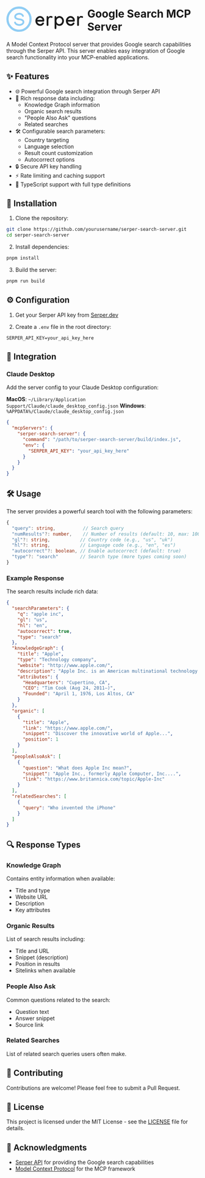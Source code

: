 <h1 style="display: flex; align-items: center; justify-content: flex-start; gap: 10px;">
    <div style="width: 256px;">
    <svg viewBox="0 0 214 75" xmlns="http://www.w3.org/2000/svg" class="css-11i3tf4"><path d="M35.6992 17.5264C37.571 17.5264 39.3369 17.8438 40.9971 18.4785C42.6735 19.1133 44.1383 19.9922 45.3916 21.1152C46.6449 22.2383 47.597 23.5404 48.248 25.0215C48.3945 25.347 48.4678 25.6807 48.4678 26.0225C48.4678 26.6898 48.2236 27.2676 47.7354 27.7559C47.2633 28.2279 46.6937 28.4639 46.0264 28.4639C45.5869 28.4639 45.1475 28.3255 44.708 28.0488C44.2686 27.7559 43.9593 27.4059 43.7803 26.999C43.1618 25.5993 42.1283 24.4844 40.6797 23.6543C39.2474 22.8242 37.5872 22.4092 35.6992 22.4092C34.7715 22.4092 33.7868 22.5231 32.7451 22.751C31.7197 22.9788 30.7513 23.3288 29.8398 23.8008C28.9284 24.2565 28.1878 24.8343 27.6182 25.5342C27.0485 26.234 26.7637 27.0479 26.7637 27.9756C26.7637 28.7243 27.0078 29.3753 27.4961 29.9287C27.9844 30.4658 28.5296 30.889 29.1318 31.1982C30.5479 31.8981 32.1104 32.3864 33.8193 32.6631C35.5446 32.9398 37.2861 33.2083 39.0439 33.4688C40.8018 33.7292 42.4375 34.1849 43.9512 34.8359C44.9115 35.2428 45.8311 35.8044 46.71 36.5205C47.5889 37.2367 48.305 38.1074 48.8584 39.1328C49.4118 40.1582 49.6885 41.3626 49.6885 42.7461C49.6885 44.5365 49.2572 46.1071 48.3945 47.458C47.5319 48.8089 46.4007 49.932 45.001 50.8271C43.6012 51.7223 42.0794 52.3978 40.4355 52.8535C38.8079 53.293 37.2129 53.5127 35.6504 53.5127C33.5345 53.5127 31.5488 53.179 29.6934 52.5117C27.8379 51.8281 26.2184 50.8678 24.835 49.6309C23.4515 48.3776 22.3936 46.9128 21.6611 45.2363C21.5146 44.9108 21.4414 44.5853 21.4414 44.2598C21.4414 43.5924 21.6774 43.0228 22.1494 42.5508C22.6377 42.0625 23.2155 41.8184 23.8828 41.8184C24.3385 41.8184 24.7861 41.9648 25.2256 42.2578C25.665 42.5345 25.9661 42.8844 26.1289 43.3076C26.8451 44.9515 28.0576 46.2536 29.7666 47.2139C31.4756 48.1579 33.4368 48.6299 35.6504 48.6299C37.0339 48.6299 38.4255 48.4264 39.8252 48.0195C41.2249 47.5964 42.3968 46.9535 43.3408 46.0908C44.3011 45.2119 44.7812 44.097 44.7812 42.7461C44.7812 41.8835 44.4883 41.1755 43.9023 40.6221C43.3327 40.0524 42.7061 39.6211 42.0225 39.3281C40.4762 38.6608 38.8242 38.2051 37.0664 37.9609C35.3086 37.7005 33.5589 37.432 31.8174 37.1553C30.0758 36.8623 28.4482 36.3333 26.9346 35.5684C25.6488 34.9173 24.4769 33.9733 23.4189 32.7363C22.3773 31.4831 21.8564 29.8962 21.8564 27.9756C21.8564 26.2829 22.2633 24.7936 23.0771 23.5078C23.9072 22.2057 24.9977 21.1152 26.3486 20.2363C27.7158 19.3411 29.2132 18.6657 30.8408 18.21C32.4684 17.7542 34.0879 17.5264 35.6992 17.5264Z" fill="#90CDF4"></path><path d="M93.209 26.3398C95.3737 26.3398 97.3594 26.877 99.166 27.9512C100.973 29.0254 102.421 30.474 103.512 32.2969C104.618 34.1035 105.172 36.1136 105.172 38.3271C105.172 38.7829 105.147 39.2467 105.099 39.7188C105.034 40.321 104.757 40.8337 104.269 41.2568C103.797 41.6637 103.259 41.8672 102.657 41.8672L85.5918 41.8916C85.8685 43.0635 86.3893 44.1621 87.1543 45.1875C87.9193 46.2129 88.847 47.043 89.9375 47.6777C91.0443 48.3125 92.2487 48.6299 93.5508 48.6299C94.9505 48.6299 96.2038 48.2881 97.3105 47.6045C98.4173 46.9209 99.2799 46.1315 99.8984 45.2363C100.094 44.9271 100.387 44.6667 100.777 44.4551C101.184 44.2435 101.567 44.1377 101.925 44.1377C102.592 44.1377 103.162 44.3818 103.634 44.8701C104.122 45.3584 104.366 45.9362 104.366 46.6035C104.366 47.1243 104.22 47.5882 103.927 47.9951C102.918 49.4762 101.526 50.762 99.752 51.8525C97.9941 52.9268 95.9515 53.4639 93.624 53.4639C91.7523 53.4639 90.0107 53.0977 88.3994 52.3652C86.8044 51.6328 85.4128 50.6318 84.2246 49.3623C83.0365 48.0928 82.1087 46.6361 81.4414 44.9922C80.7904 43.332 80.4648 41.5824 80.4648 39.7432C80.4648 37.9691 80.7904 36.2845 81.4414 34.6895C82.0924 33.0781 82.9958 31.6458 84.1514 30.3926C85.3232 29.1393 86.6823 28.1546 88.2285 27.4385C89.7747 26.7061 91.4349 26.3398 93.209 26.3398ZM100.143 36.9844C99.8333 35.3893 99.0358 34.0303 97.75 32.9072C96.4642 31.7842 94.9505 31.2227 93.209 31.2227C91.4349 31.2227 89.8643 31.8005 88.4971 32.9561C87.1462 34.1117 86.2347 35.4626 85.7627 37.0088L100.143 36.9844ZM128.015 29.3428C128.015 30.6449 127.388 31.3691 126.135 31.5156C125.679 31.5645 125.101 31.418 124.401 31.0762C123.701 30.7181 122.993 30.5391 122.277 30.5391C120.861 30.5391 119.738 30.9053 118.908 31.6377C118.078 32.3538 117.484 33.3223 117.126 34.543C116.768 35.7637 116.589 37.1309 116.589 38.6445V51.2422C116.589 51.9583 116.369 52.528 115.93 52.9512C115.507 53.3743 114.912 53.5859 114.147 53.5859C113.399 53.5859 112.805 53.3743 112.365 52.9512C111.926 52.528 111.706 51.9502 111.706 51.2178V28.7324C111.706 28 111.885 27.3978 112.243 26.9258C112.618 26.4538 113.122 26.2178 113.757 26.2178C114.131 26.2178 114.562 26.3805 115.051 26.7061C115.555 27.0153 115.905 27.5524 116.101 28.3174L116.345 30.0752C116.556 29.6195 116.963 29.0905 117.565 28.4883C118.168 27.8861 118.884 27.3652 119.714 26.9258C120.544 26.4701 121.407 26.2422 122.302 26.2422C123.962 26.2422 125.329 26.4375 126.403 26.8281C127.478 27.2025 128.015 28.0407 128.015 29.3428ZM159.72 39.9141C159.72 41.7533 159.378 43.5436 158.694 45.2852C158.027 47.0267 157.018 48.5648 155.667 49.8994C154.479 51.055 153.112 51.9502 151.565 52.585C150.019 53.2197 148.416 53.5371 146.756 53.5371C145.063 53.5371 143.558 53.179 142.239 52.4629C140.937 51.7467 139.757 50.7783 138.699 49.5576V59.8359C138.699 60.5033 138.455 61.0729 137.967 61.5449C137.495 62.0332 136.925 62.2773 136.258 62.2773C135.59 62.2773 135.013 62.0332 134.524 61.5449C134.052 61.0729 133.816 60.5033 133.816 59.8359V28.6592C133.816 27.9919 134.052 27.4222 134.524 26.9502C135.013 26.4619 135.59 26.2178 136.258 26.2178C136.925 26.2178 137.422 26.4619 137.747 26.9502C138.089 27.4222 138.309 27.9919 138.406 28.6592L138.699 30.6367C139.627 29.3021 140.848 28.2523 142.361 27.4873C143.891 26.7223 145.413 26.3398 146.927 26.3398C148.766 26.3398 150.459 26.7061 152.005 27.4385C153.567 28.1709 154.926 29.1719 156.082 30.4414C157.238 31.6947 158.133 33.1351 158.768 34.7627C159.402 36.3903 159.72 38.1074 159.72 39.9141ZM146.976 31.2227C145.918 31.2227 144.868 31.4587 143.826 31.9307C142.785 32.3864 141.897 33.0212 141.165 33.835C140.433 34.6325 139.863 35.5846 139.456 36.6914C139.065 37.7819 138.87 38.8968 138.87 40.0361C138.87 41.5986 139.212 43.0391 139.896 44.3574C140.579 45.6758 141.523 46.7337 142.728 47.5312C143.932 48.3288 145.307 48.7275 146.854 48.7275C148.4 48.7275 149.775 48.3125 150.979 47.4824C152.184 46.6361 153.128 45.5456 153.812 44.2109C154.511 42.86 154.861 41.4277 154.861 39.9141C154.861 38.3841 154.52 36.96 153.836 35.6416C153.152 34.3232 152.216 33.2572 151.028 32.4434C149.84 31.6296 148.489 31.2227 146.976 31.2227ZM177.924 26.3398C180.089 26.3398 182.074 26.877 183.881 27.9512C185.688 29.0254 187.136 30.474 188.227 32.2969C189.333 34.1035 189.887 36.1136 189.887 38.3271C189.887 38.7829 189.862 39.2467 189.813 39.7188C189.748 40.321 189.472 40.8337 188.983 41.2568C188.511 41.6637 187.974 41.8672 187.372 41.8672L170.307 41.8916C170.583 43.0635 171.104 44.1621 171.869 45.1875C172.634 46.2129 173.562 47.043 174.652 47.6777C175.759 48.3125 176.964 48.6299 178.266 48.6299C179.665 48.6299 180.919 48.2881 182.025 47.6045C183.132 46.9209 183.995 46.1315 184.613 45.2363C184.809 44.9271 185.102 44.6667 185.492 44.4551C185.899 44.2435 186.282 44.1377 186.64 44.1377C187.307 44.1377 187.877 44.3818 188.349 44.8701C188.837 45.3584 189.081 45.9362 189.081 46.6035C189.081 47.1243 188.935 47.5882 188.642 47.9951C187.632 49.4762 186.241 50.762 184.467 51.8525C182.709 52.9268 180.666 53.4639 178.339 53.4639C176.467 53.4639 174.726 53.0977 173.114 52.3652C171.519 51.6328 170.128 50.6318 168.939 49.3623C167.751 48.0928 166.824 46.6361 166.156 44.9922C165.505 43.332 165.18 41.5824 165.18 39.7432C165.18 37.9691 165.505 36.2845 166.156 34.6895C166.807 33.0781 167.711 31.6458 168.866 30.3926C170.038 29.1393 171.397 28.1546 172.943 27.4385C174.49 26.7061 176.15 26.3398 177.924 26.3398ZM184.857 36.9844C184.548 35.3893 183.751 34.0303 182.465 32.9072C181.179 31.7842 179.665 31.2227 177.924 31.2227C176.15 31.2227 174.579 31.8005 173.212 32.9561C171.861 34.1117 170.95 35.4626 170.478 37.0088L184.857 36.9844ZM212.729 29.3428C212.729 30.6449 212.103 31.3691 210.85 31.5156C210.394 31.5645 209.816 31.418 209.116 31.0762C208.416 30.7181 207.708 30.5391 206.992 30.5391C205.576 30.5391 204.453 30.9053 203.623 31.6377C202.793 32.3538 202.199 33.3223 201.841 34.543C201.483 35.7637 201.304 37.1309 201.304 38.6445V51.2422C201.304 51.9583 201.084 52.528 200.645 52.9512C200.221 53.3743 199.627 53.5859 198.862 53.5859C198.114 53.5859 197.52 53.3743 197.08 52.9512C196.641 52.528 196.421 51.9502 196.421 51.2178V28.7324C196.421 28 196.6 27.3978 196.958 26.9258C197.332 26.4538 197.837 26.2178 198.472 26.2178C198.846 26.2178 199.277 26.3805 199.766 26.7061C200.27 27.0153 200.62 27.5524 200.815 28.3174L201.06 30.0752C201.271 29.6195 201.678 29.0905 202.28 28.4883C202.882 27.8861 203.599 27.3652 204.429 26.9258C205.259 26.4701 206.121 26.2422 207.017 26.2422C208.677 26.2422 210.044 26.4375 211.118 26.8281C212.192 27.2025 212.729 28.0407 212.729 29.3428Z" fill="currentColor"></path><circle cx="35" cy="35" r="32" stroke="#90CDF4" stroke-width="6" fill="transparent"></circle></svg></div>
    <div> Google Search MCP Server</div>
</h1>
A Model Context Protocol server that provides Google search capabilities through the Serper API. This server enables easy integration of Google search functionality into your MCP-enabled applications.


## ✨ Features

- 🌐 Powerful Google search integration through Serper API
- 🔄 Rich response data including:
  - Knowledge Graph information
  - Organic search results
  - "People Also Ask" questions
  - Related searches
- 🛠 Configurable search parameters:
  - Country targeting
  - Language selection
  - Result count customization
  - Autocorrect options
- 🔒 Secure API key handling
- ⚡️ Rate limiting and caching support
- 📝 TypeScript support with full type definitions

## 🚀 Installation

1. Clone the repository:
```bash
git clone https://github.com/yourusername/serper-search-server.git
cd serper-search-server
```

2. Install dependencies:
```bash
pnpm install
```

3. Build the server:
```bash
pnpm run build
```

## ⚙️ Configuration

1. Get your Serper API key from [Serper.dev](https://serper.dev)

2. Create a `.env` file in the root directory:
```env
SERPER_API_KEY=your_api_key_here
```

## 🔌 Integration

### Claude Desktop

Add the server config to your Claude Desktop configuration:

**MacOS**: `~/Library/Application Support/Claude/claude_desktop_config.json`
**Windows**: `%APPDATA%/Claude/claude_desktop_config.json`

```json
{
  "mcpServers": {
    "serper-search-server": {
      "command": "/path/to/serper-search-server/build/index.js",
      "env": {
        "SERPER_API_KEY": "your_api_key_here"
      }
    }
  }
}
```

## 🛠 Usage

The server provides a powerful search tool with the following parameters:

```typescript
{
  "query": string,          // Search query
  "numResults"?: number,    // Number of results (default: 10, max: 100)
  "gl"?: string,           // Country code (e.g., "us", "uk")
  "hl"?: string,           // Language code (e.g., "en", "es")
  "autocorrect"?: boolean, // Enable autocorrect (default: true)
  "type"?: "search"        // Search type (more types coming soon)
}
```

### Example Response

The search results include rich data:

```json
{
  "searchParameters": {
    "q": "apple inc",
    "gl": "us",
    "hl": "en",
    "autocorrect": true,
    "type": "search"
  },
  "knowledgeGraph": {
    "title": "Apple",
    "type": "Technology company",
    "website": "http://www.apple.com/",
    "description": "Apple Inc. is an American multinational technology company...",
    "attributes": {
      "Headquarters": "Cupertino, CA",
      "CEO": "Tim Cook (Aug 24, 2011–)",
      "Founded": "April 1, 1976, Los Altos, CA"
    }
  },
  "organic": [
    {
      "title": "Apple",
      "link": "https://www.apple.com/",
      "snippet": "Discover the innovative world of Apple...",
      "position": 1
    }
  ],
  "peopleAlsoAsk": [
    {
      "question": "What does Apple Inc mean?",
      "snippet": "Apple Inc., formerly Apple Computer, Inc....",
      "link": "https://www.britannica.com/topic/Apple-Inc"
    }
  ],
  "relatedSearches": [
    {
      "query": "Who invented the iPhone"
    }
  ]
}
```

## 🔍 Response Types

### Knowledge Graph
Contains entity information when available:
- Title and type
- Website URL
- Description
- Key attributes

### Organic Results
List of search results including:
- Title and URL
- Snippet (description)
- Position in results
- Sitelinks when available

### People Also Ask
Common questions related to the search:
- Question text
- Answer snippet
- Source link

### Related Searches
List of related search queries users often make.

## 🤝 Contributing

Contributions are welcome! Please feel free to submit a Pull Request.

## 📝 License

This project is licensed under the MIT License - see the [LICENSE](LICENSE) file for details.

## 🙏 Acknowledgments

- [Serper API](https://serper.dev) for providing the Google search capabilities
- [Model Context Protocol](https://github.com/modelcontextprotocol/mcp) for the MCP framework
